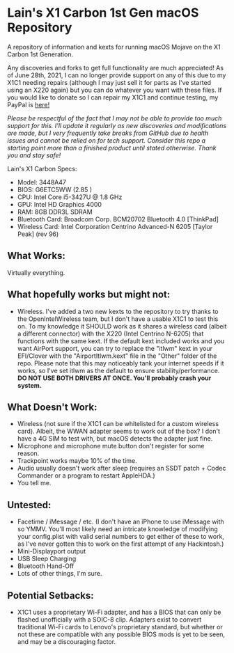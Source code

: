 # Lain's X1 Carbon 1st Gen macOS Repository
A repository of information and kexts for running macOS Mojave on the X1 Carbon 1st Generation.

Any discoveries and forks to get full functionality are much appreciated! As of June 28th, 2021, I can no longer provide support on any of this due to my X1C1 needing repairs (although I may just sell it for parts as I've started using an X220 again) but you can do whatever you want with these files. If you would like to donate so I can repair my X1C1 and continue testing, my PayPal is [here!](https://www.paypal.com/donate/?cmd=_s-xclick&hosted_button_id=8GF4A3XS7ZHFY) 

*Please be respectful of the fact that I may not be able to provide too much support for this. I'll update it regularly as new discoveries and modifications are made, but I very frequently take breaks from GitHub due to health issues and cannot be relied on for tech support. Consider this repo a starting point more than a finished product until stated otherwise. Thank you and stay safe!*


Lain's X1 Carbon Specs:
- Model: 3448A47
- BIOS: G6ETC5WW (2.85 )
- CPU: Intel Core i5-3427U @ 1.8 GHz 
- GPU: Intel HD Graphics 4000 
- RAM: 8GB DDR3L SDRAM 
- Bluetooth Card: Broadcom Corp. BCM20702 Bluetooth 4.0 [ThinkPad]
- Wireless Card: Intel Corporation Centrino Advanced-N 6205 [Taylor Peak] (rev 96) 

## What Works:
Virtually everything.

## What hopefully works but might not:
- Wireless. I've added a two new kexts to the repository to try thanks to the OpenIntelWireless team, but I don't have a usable X1C1 to test this on. To my knowledge it SHOULD work as it shares a wireless card (albeit a different connector) with the X220 (Intel Centrino N-6205) that functions with the same kext. If the default kext included works and you want AirPort support, you can try to replace the "itlwm" kext in your EFI/Clover with the "AirportItlwm.kext" file in the "Other" folder of the repo. Please note that this may noticeably tank your internet speeds if it works, so I've set itlwm as the default to ensure stability/performance. **DO NOT USE BOTH DRIVERS AT ONCE. You'll probably crash your system.**

## What Doesn't Work:
- Wireless (not sure if the X1C1 can be whitelisted for a custom wireless card). Albeit, the WWAN adapter seems to work out of the box? I don't have a 4G SIM to test with, but macOS detects the adapter just fine.
- Microphone and microphone mute button don't register for some reason.
- Trackpoint works maybe 10% of the time.
- Audio usually doesn't work after sleep (requires an SSDT patch + Codec Commander or a program to restart AppleHDA.)
- You tell me.

## Untested:
- Facetime / iMessage / etc. (I don't have an iPhone to use iMessage with so YMMV. You'll most likely need an intricate knowledge of modifying your config.plist with valid serial numbers to get either of these to work, as I've never gotten this to work on the first attempt of any Hackintosh.)
- Mini-Displayport output
- USB Sleep Charging
- Bluetooth Hand-Off
- Lots of other things, I'm sure. 

## Potential Setbacks:
- X1C1 uses a proprietary Wi-Fi adapter, and has a BIOS that can only be flashed unofficially with a SOIC-8 clip. Adapters exist to convert traditional Wi-Fi cards to Lenovo's proprietary standard, but whether or not these are compatible with any possible BIOS mods is yet to be seen, and may be a discouraging factor.
